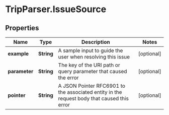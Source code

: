 # TripParser.IssueSource

## Properties

Name | Type | Description | Notes
------------ | ------------- | ------------- | -------------
**example** | **String** | A sample input to guide the user when resolving this issue | [optional] 
**parameter** | **String** | The key of the URI path or query parameter that caused the error | [optional] 
**pointer** | **String** | A JSON Pointer RFC6901 to the associated entity in the request body that caused this error | [optional] 


